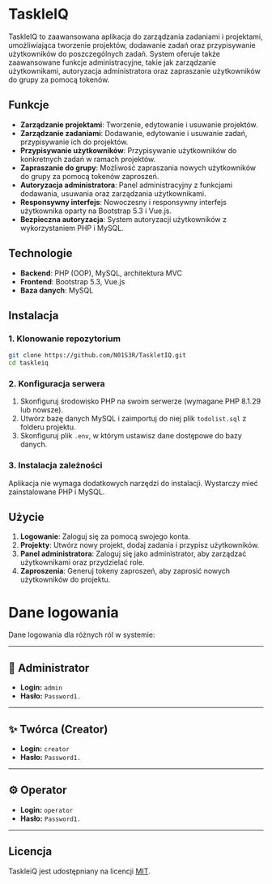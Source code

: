 # TaskleIQ

TaskleIQ to zaawansowana aplikacja do zarządzania zadaniami i projektami, umożliwiająca tworzenie projektów, dodawanie zadań oraz przypisywanie użytkowników do poszczególnych zadań. System oferuje także zaawansowane funkcje administracyjne, takie jak zarządzanie użytkownikami, autoryzacja administratora oraz zapraszanie użytkowników do grupy za pomocą tokenów.

## Funkcje

- **Zarządzanie projektami**: Tworzenie, edytowanie i usuwanie projektów.
- **Zarządzanie zadaniami**: Dodawanie, edytowanie i usuwanie zadań, przypisywanie ich do projektów.
- **Przypisywanie użytkowników**: Przypisywanie użytkowników do konkretnych zadań w ramach projektów.
- **Zapraszanie do grupy**: Możliwość zapraszania nowych użytkowników do grupy za pomocą tokenów zaproszeń.
- **Autoryzacja administratora**: Panel administracyjny z funkcjami dodawania, usuwania oraz zarządzania użytkownikami.
- **Responsywny interfejs**: Nowoczesny i responsywny interfejs użytkownika oparty na Bootstrap 5.3 i Vue.js.
- **Bezpieczna autoryzacja**: System autoryzacji użytkowników z wykorzystaniem PHP i MySQL.

## Technologie

- **Backend**: PHP (OOP), MySQL, architektura MVC
- **Frontend**: Bootstrap 5.3, Vue.js
- **Baza danych**: MySQL

## Instalacja

### 1. Klonowanie repozytorium

```bash
git clone https://github.com/N01S3R/TaskletIQ.git
cd taskleiq
```
### 2. Konfiguracja serwera

1. Skonfiguruj środowisko PHP na swoim serwerze (wymagane PHP 8.1.29 lub nowsze).
2. Utwórz bazę danych MySQL i zaimportuj do niej plik `todolist.sql` z folderu projektu.
3. Skonfiguruj plik `.env`, w którym ustawisz dane dostępowe do bazy danych.

### 3. Instalacja zależności

Aplikacja nie wymaga dodatkowych narzędzi do instalacji. Wystarczy mieć zainstalowane PHP i MySQL.

## Użycie

1. **Logowanie**: Zaloguj się za pomocą swojego konta.
2. **Projekty**: Utwórz nowy projekt, dodaj zadania i przypisz użytkowników.
3. **Panel administratora**: Zaloguj się jako administrator, aby zarządzać użytkownikami oraz przydzielać role.
4. **Zaproszenia**: Generuj tokeny zaproszeń, aby zaprosić nowych użytkowników do projektu.

# Dane logowania

Dane logowania dla różnych ról w systemie:

---

## 🔑 Administrator
- **Login:** `admin`
- **Hasło:** `Password1.`

---

## ✨ Twórca (Creator)
- **Login:** `creator`
- **Hasło:** `Password1.`

---

## ⚙️ Operator
- **Login:** `operator`
- **Hasło:** `Password1.`

---

## Licencja

TaskleiQ jest udostępniany na licencji [MIT](LICENSE).
